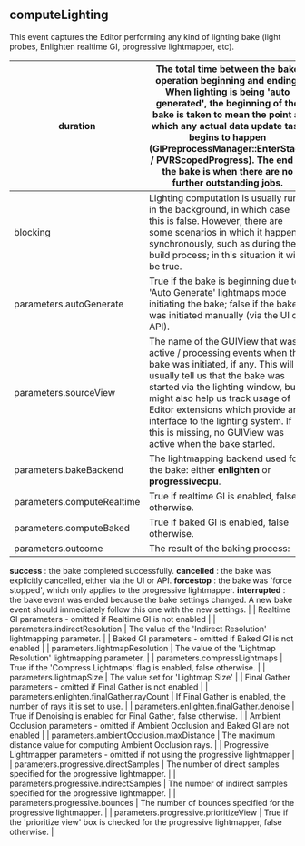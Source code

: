 ## computeLighting

This event captures the Editor performing any kind of lighting bake (light probes, Enlighten realtime GI, progressive lightmapper, etc).

| duration | The total time between the bake operation beginning and ending. When lighting is being &#39;auto generated&#39;, the beginning of the bake is taken to mean the point at which any actual data update task begins to happen (GIPreprocessManager::EnterStage / PVRScopedProgress). The end of the bake is when there are no further outstanding jobs. |
| --- | --- |
| blocking | Lighting computation is usually run in the background, in which case this is false. However, there are some scenarios in which it happens synchronously, such as during the build process; in this situation it will be true. |
| parameters.autoGenerate | True if the bake is beginning due to &#39;Auto Generate&#39; lightmaps mode initiating the bake; false if the bake was initiated manually (via the UI or API). |
| parameters.sourceView | The name of the GUIView that was active / processing events when the bake was initiated, if any. This will usually tell us that the bake was started via the lighting window, but might also help us track usage of Editor extensions which provide an interface to the lighting system. If this is missing, no GUIView was active when the bake started. |
| parameters.bakeBackend | The lightmapping backend used for the bake: either **enlighten** or **progressivecpu**. |
| parameters.computeRealtime | True if realtime GI is enabled, false otherwise. |
| parameters.computeBaked | True if baked GI is enabled, false otherwise. |
| parameters.outcome | The result of the baking process:
**success** : the bake completed successfully.
**cancelled** : the bake was explicitly cancelled, either via the UI or API.
**forcestop** : the bake was &#39;force stopped&#39;, which only applies to the progressive lightmapper.
**interrupted** : the bake event was ended because the bake settings changed. A new bake event should immediately follow this one with the new settings. |
| Realtime GI parameters - omitted if Realtime GI is not enabled |
| parameters.indirectResolution | The value of the &#39;Indirect Resolution&#39; lightmapping parameter. |
| Baked GI parameters - omitted if Baked GI is not enabled |
| parameters.lightmapResolution | The value of the &#39;Lightmap Resolution&#39; lightmapping parameter. |
| parameters.compressLightmaps | True if the &#39;Compress Lightmaps&#39; flag is enabled, false otherwise. |
| parameters.lightmapSize | The value set for &#39;Lightmap Size&#39; |
| Final Gather parameters - omitted if Final Gather is not enabled |
| parameters.enlighten.finalGather.rayCount | If Final Gather is enabled, the number of rays it is set to use. |
| parameters.enlighten.finalGather.denoise | True if Denoising is enabled for Final Gather, false otherwise. |
| Ambient Occlusion parameters - omitted if Ambient Occlusion and Baked GI are not enabled |
| parameters.ambientOcclusion.maxDistance | The maximum distance value for computing Ambient Occlusion rays. |
| Progressive Lightmapper parameters - omitted if not using the progressive lightmapper |
| parameters.progressive.directSamples | The number of direct samples specified for the progressive lightmapper. |
| parameters.progressive.indirectSamples | The number of indirect samples specified for the progressive lightmapper. |
| parameters.progressive.bounces | The number of bounces specified for the progressive lightmapper. |
| parameters.progressive.prioritizeView | True if the &#39;prioritize view&#39; box is checked for the progressive lightmapper, false otherwise. |
